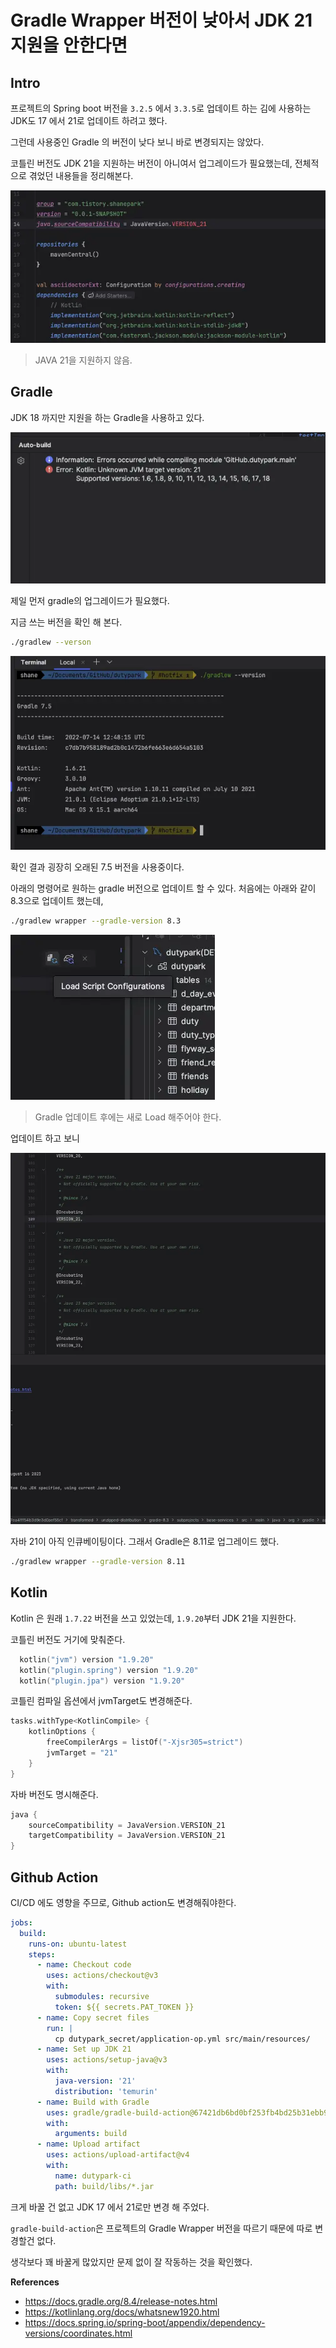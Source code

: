 # Gradle Wrapper 버전이 낮아서 JDK 21 지원을 안한다면

## Intro

프로젝트의 Spring boot 버전을 `3.2.5` 에서 `3.3.5`로 업데이트 하는 김에 사용하는 JDK도 17 에서 21로 업데이트 하려고 했다.

그런데 사용중인 Gradle 의 버전이 낮다 보니 바로 변경되지는 않았다.

코틀린 버전도 JDK 21을 지원하는 버전이 아니여서 업그레이드가 필요했는데, 전체적으로 겪었던 내용들을 정리해본다.

![1](https://raw.githubusercontent.com/ShanePark/mdblog/main/backend/java/gradle-wrapper-upgrade.assets/1.webp)

> JAVA 21을 지원하지 않음.

## Gradle

JDK 18 까지만 지원을 하는 Gradle을 사용하고 있다.

![2](https://raw.githubusercontent.com/ShanePark/mdblog/main/backend/java/gradle-wrapper-upgrade.assets/2.webp)

제일 먼저 gradle의 업그레이드가 필요했다.

지금 쓰는 버전을 확인 해 본다.

```bash
./gradlew --verson
```

 ![3](https://raw.githubusercontent.com/ShanePark/mdblog/main/backend/java/gradle-wrapper-upgrade.assets/3.webp)

확인 결과 굉장히 오래된 7.5 버전을 사용중이다.

아래의 명령어로 원하는 gradle 버전으로 업데이트 할 수 있다. 처음에는 아래와 같이 8.3으로 업데이트 했는데, 

```bash
./gradlew wrapper --gradle-version 8.3
```

![4](https://raw.githubusercontent.com/ShanePark/mdblog/main/backend/java/gradle-wrapper-upgrade.assets/4.webp)

> Gradle 업데이트 후에는 새로 Load 해주어야 한다.

업데이트 하고 보니

![5](https://raw.githubusercontent.com/ShanePark/mdblog/main/backend/java/gradle-wrapper-upgrade.assets/5.webp)

자바 21이 아직 인큐베이팅이다. 그래서 Gradle은 8.11로 업그레이드 했다.

```bash
./gradlew wrapper --gradle-version 8.11
```

## Kotlin

Kotlin 은 원래 `1.7.22` 버전을 쓰고 있었는데, `1.9.20`부터 JDK 21을 지원한다.

코틀린 버전도 거기에 맞춰준다.

```kotlin
  kotlin("jvm") version "1.9.20"
  kotlin("plugin.spring") version "1.9.20"
  kotlin("plugin.jpa") version "1.9.20"
```

코틀린 컴파일 옵션에서 jvmTarget도 변경해준다.

```kotlin
tasks.withType<KotlinCompile> {
    kotlinOptions {
        freeCompilerArgs = listOf("-Xjsr305=strict")
        jvmTarget = "21"
    }
}
```

자바 버전도 명시해준다.

```kotlin
java {
    sourceCompatibility = JavaVersion.VERSION_21
    targetCompatibility = JavaVersion.VERSION_21
}
```

## Github Action

CI/CD 에도 영향을 주므로, Github action도 변경해줘야한다.

```yaml
jobs:
  build:
    runs-on: ubuntu-latest
    steps:
      - name: Checkout code
        uses: actions/checkout@v3
        with:
          submodules: recursive
          token: ${{ secrets.PAT_TOKEN }}
      - name: Copy secret files
        run: |
          cp dutypark_secret/application-op.yml src/main/resources/
      - name: Set up JDK 21
        uses: actions/setup-java@v3
        with:
          java-version: '21'
          distribution: 'temurin'
      - name: Build with Gradle
        uses: gradle/gradle-build-action@67421db6bd0bf253fb4bd25b31ebb98943c375e1
        with:
          arguments: build
      - name: Upload artifact
        uses: actions/upload-artifact@v4
        with:
          name: dutypark-ci
          path: build/libs/*.jar
```

크게 바꿀 건 없고 JDK 17 에서 21로만 변경 해 주었다.

`gradle-build-action`은 프로젝트의 Gradle Wrapper 버전을 따르기 때문에 따로 변경할건 없다.



생각보다 꽤 바꿀게 많았지만 문제 없이 잘 작동하는 것을 확인했다.

**References**

- https://docs.gradle.org/8.4/release-notes.html
- https://kotlinlang.org/docs/whatsnew1920.html
- https://docs.spring.io/spring-boot/appendix/dependency-versions/coordinates.html